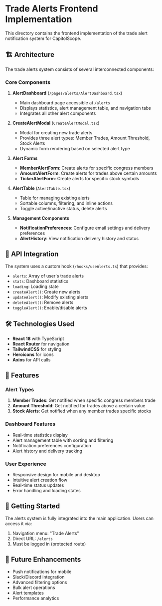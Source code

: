 # Trade Alerts Frontend Implementation

This directory contains the frontend implementation of the trade alert notification system for CapitolScope.

## 🏗️ Architecture

The trade alerts system consists of several interconnected components:

### Core Components

1. **AlertDashboard** (`/pages/alerts/AlertDashboard.tsx`)
   - Main dashboard page accessible at `/alerts`
   - Displays statistics, alert management table, and navigation tabs
   - Integrates all other alert components

2. **CreateAlertModal** (`CreateAlertModal.tsx`)
   - Modal for creating new trade alerts
   - Provides three alert types: Member Trades, Amount Threshold, Stock Alerts
   - Dynamic form rendering based on selected alert type

3. **Alert Forms**
   - **MemberAlertForm**: Create alerts for specific congress members
   - **AmountAlertForm**: Create alerts for trades above certain amounts
   - **TickerAlertForm**: Create alerts for specific stock symbols

4. **AlertTable** (`AlertTable.tsx`)
   - Table for managing existing alerts
   - Sortable columns, filtering, and inline actions
   - Toggle active/inactive status, delete alerts

5. **Management Components**
   - **NotificationPreferences**: Configure email settings and delivery preferences
   - **AlertHistory**: View notification delivery history and status

## 🔧 API Integration

The system uses a custom hook (`/hooks/useAlerts.ts`) that provides:

- `alerts`: Array of user's trade alerts
- `stats`: Dashboard statistics
- `loading`: Loading state
- `createAlert()`: Create new alerts
- `updateAlert()`: Modify existing alerts
- `deleteAlert()`: Remove alerts
- `toggleAlert()`: Enable/disable alerts

## 🛠️ Technologies Used

- **React 18** with TypeScript
- **React Router** for navigation
- **TailwindCSS** for styling
- **Heroicons** for icons
- **Axios** for API calls

## 📱 Features

### Alert Types
1. **Member Trades**: Get notified when specific congress members trade
2. **Amount Threshold**: Get notified for trades above a certain value
3. **Stock Alerts**: Get notified when any member trades specific stocks

### Dashboard Features
- Real-time statistics display
- Alert management table with sorting and filtering
- Notification preferences configuration
- Alert history and delivery tracking

### User Experience
- Responsive design for mobile and desktop
- Intuitive alert creation flow
- Real-time status updates
- Error handling and loading states

## 🚀 Getting Started

The alerts system is fully integrated into the main application. Users can access it via:

1. Navigation menu: "Trade Alerts" 
2. Direct URL: `/alerts`
3. Must be logged in (protected route)

## 🔮 Future Enhancements

- Push notifications for mobile
- Slack/Discord integration
- Advanced filtering options
- Bulk alert operations
- Alert templates
- Performance analytics
